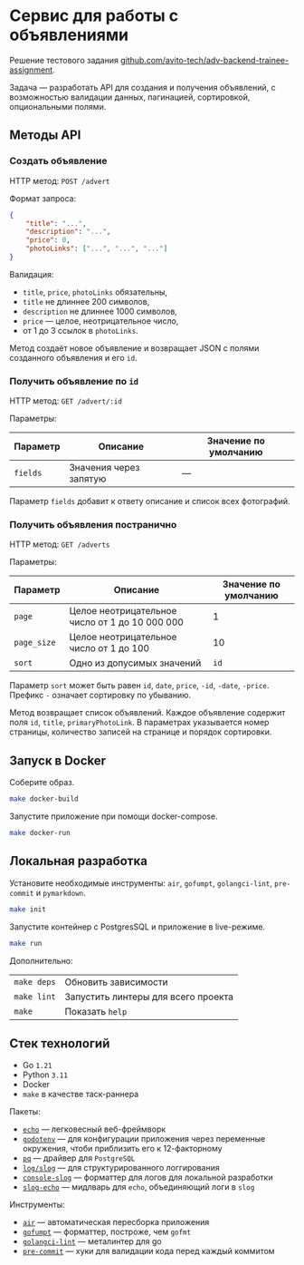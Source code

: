 # Сервис для работы с объявлениями

Решение тестового задания [github.com/avito-tech/adv-backend-trainee-assignment](https://github.com/avito-tech/adv-backend-trainee-assignment).

Задача — разработать API для создания и получения объявлений, с возможностью валидации данных, пагинацией, сортировкой, опциональными полями.

## Методы API

### Создать объявление

HTTP метод: `POST /advert`

Формат запроса:

```json
{
    "title": "...",
    "description": "...",
    "price": 0,
    "photoLinks": ["...", "...", "..."]
}
```

Валидация:

- `title`, `price`, `photoLinks` обязательны,
- `title` не длиннее 200 символов,
- `description` не длиннее 1000 символов,
- `price` — целое, неотрицательное число,
- от 1 до 3 ссылок в `photoLinks`.

Метод создаёт новое объявление и возвращает JSON с полями созданного объявления и его `id`.

### Получить объявление по `id`

HTTP метод: `GET /advert/:id`

Параметры:

| Параметр | Описание | Значение по умолчанию |
| --- | --- | --- |
| `fields` | Значения через запятую | — |

Параметр `fields` добавит к ответу описание и список всех фотографий.

### Получить объявления постранично

HTTP метод: `GET /adverts`

Параметры:

| Параметр | Описание | Значение по умолчанию |
| --- | --- | --- |
| `page` | Целое неотрицательное число от 1 до 10 000 000 | 1 |
| `page_size` | Целое неотрицательное число от 1 до 100 | 10 |
| `sort` | Одно из допусимых значений | `id` |

Параметр `sort` может быть равен `id`, `date`, `price`, `-id`, `-date`, `-price`. Префикс `-` означает сортировку по убыванию.

Метод возвращает список объявлений. Каждое объявление содержит поля `id`, `title`, `primaryPhotoLink`. В параметрах указывается номер страницы, количество записей на странице и порядок сортировки.

## Запуск в Docker

Соберите образ.

```bash
make docker-build
```

Запустите приложение при помощи docker-compose.

```bash
make docker-run
```

## Локальная разработка

Установите необходимые инструменты: `air`, `gofumpt`, `golangci-lint`, `pre-commit` и `pymarkdown`.

```bash
make init
```

Запустите контейнер с PostgresSQL и приложение в live-режиме.

```bash
make run
```

Дополнительно:

|   |   |
|---|---|
| `make deps` | Обновить зависимости |
| `make lint` | Запустить линтеры для всего проекта |
| `make` | Показать `help` |

## Стек технологий

- Go `1.21`
- Python `3.11`
- Docker
- `make` в качестве таск-раннера

Пакеты:

- [`echo`](https://github.com/labstack/echo) — легковесный веб-фреймворк
- [`godotenv`](https://github.com/joho/godotenv) — для конфигурации приложения через переменные окружения, чтоби приблизить его к 12-факторному
- [`pq`](https://github.com/lib/pq) — драйвер для `PostgreSQL`
- [`log/slog`](https://pkg.go.dev/log/slog) — для структурированного логгирования
- [`console-slog`](https://github.com/phsym/console-slog) — форматтер для логов для локальной разработки
- [`slog-echo`](https://github.com/samber/slog-echo) — мидлварь для `echo`, объединяющий логи в `slog`

Инструменты:

- [`air`](https://github.com/cosmtrek/air) — автоматическая пересборка приложения
- [`gofumpt`](https://github.com/mvdan/gofumpt) — форматтер, построже, чем `gofmt`
- [`golangci-lint`](https://github.com/golangci/golangci-lint) — металинтер для go
- [`pre-commit`](https://github.com/pre-commit/pre-commit) — хуки для валидации кода перед каждый коммитом
